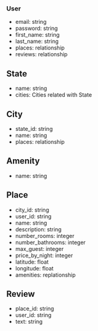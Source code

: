 ### User

* email: string 
* password: string 
* first_name: string 
* last_name: string 
* places: relationship
* reviews: relationship

## State

* name: string
* cities: Cities related with State

## City

* state_id: string
* name: string
* places: relationship

## Amenity

* name: string

## Place

* city_id: string
* user_id: string
* name: string
* description: string
* number_rooms: integer
* number_bathrooms: integer
* max_guest: integer
* price_by_night: integer
* latitude: float
* longitude: float
* amenities: replationship


## Review

* place_id: string
* user_id: string
* text: string